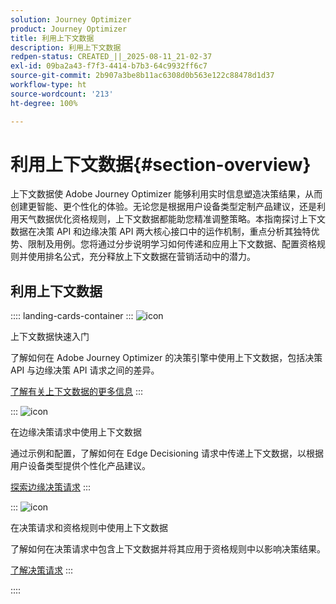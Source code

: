 ```yaml
---
solution: Journey Optimizer
product: Journey Optimizer
title: 利用上下文数据
description: 利用上下文数据
redpen-status: CREATED_||_2025-08-11_21-02-37
exl-id: 09ba2a43-f7f3-4414-b7b3-64c9932ff6c7
source-git-commit: 2b907a3be8b11ac6308d0b563e122c88478d1d37
workflow-type: ht
source-wordcount: '213'
ht-degree: 100%

---
```


# 利用上下文数据{#section-overview}

上下文数据使 Adobe Journey Optimizer 能够利用实时信息塑造决策结果，从而创建更智能、更个性化的体验。无论您是根据用户设备类型定制产品建议，还是利用天气数据优化资格规则，上下文数据都能助您精准调整策略。本指南探讨上下文数据在决策 API 和边缘决策 API 两大核心接口中的运作机制，重点分析其独特优势、限制及用例。您将通过分步说明学习如何传递和应用上下文数据、配置资格规则并使用排名公式，充分释放上下文数据在营销活动中的潜力。

## 利用上下文数据

:::: landing-cards-container
:::
![icon](https://cdn.experienceleague.adobe.com/icons/circle-play.svg?lang=zh-Hans)

上下文数据快速入门

了解如何在 Adobe Journey Optimizer 的决策引擎中使用上下文数据，包括决策 API 与边缘决策 API 请求之间的差异。

[了解有关上下文数据的更多信息](../using/offers/context-data.md)
:::

:::
![icon](https://cdn.experienceleague.adobe.com/icons/code-branch.svg?lang=zh-Hans)

在边缘决策请求中使用上下文数据

通过示例和配置，了解如何在 Edge Decisioning 请求中传递上下文数据，以根据用户设备类型提供个性化产品建议。

[探索边缘决策请求](../using/offers/context-data-edge.md)
:::

:::
![icon](https://cdn.experienceleague.adobe.com/icons/list-check.svg?lang=zh-Hans)

在决策请求和资格规则中使用上下文数据

了解如何在决策请求中包含上下文数据并将其应用于资格规则中以影响决策结果。

[了解决策请求](../using/offers/context-data-decisioning.md)
:::

::::
